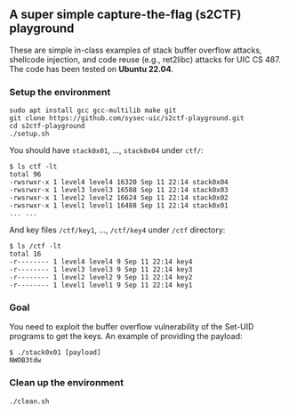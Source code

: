 ## A super simple capture-the-flag (s2CTF) playground
These are simple in-class examples of stack buffer overflow attacks, shellcode injection, and code reuse (e.g., ret2libc) attacks for UIC CS 487.
The code has been tested on **Ubuntu 22.04**.

### Setup the environment
```
sudo apt install gcc gcc-multilib make git
git clone https://github.com/sysec-uic/s2ctf-playground.git
cd s2ctf-playground
./setup.sh
```
You should have `stack0x01`, ..., `stack0x04` under `ctf/`:
```
$ ls ctf -lt 
total 96
-rwsrwxr-x 1 level4 level4 16320 Sep 11 22:14 stack0x04
-rwsrwxr-x 1 level3 level3 16588 Sep 11 22:14 stack0x03
-rwsrwxr-x 1 level2 level2 16624 Sep 11 22:14 stack0x02
-rwsrwxr-x 1 level1 level1 16488 Sep 11 22:14 stack0x01
... ...
```
And key files `/ctf/key1`, ..., `/ctf/key4` under `/ctf` directory:
```
$ ls /ctf -lt 
total 16
-r-------- 1 level4 level4 9 Sep 11 22:14 key4
-r-------- 1 level3 level3 9 Sep 11 22:14 key3
-r-------- 1 level2 level2 9 Sep 11 22:14 key2
-r-------- 1 level1 level1 9 Sep 11 22:14 key1
```
### Goal
You need to exploit the buffer overflow vulnerability of the Set-UID programs to get the keys. An example of providing the payload:
```
$ ./stack0x01 [payload]
NWOB3tdw
```

### Clean up the environment
```
./clean.sh
```
